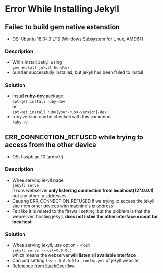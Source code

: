 # Error While Installing Jekyll

## Failed to build gem native extenstion
- OS: Ubuntu 18.04.3 LTS (Windows Subsystem for Linux, AMD64)

### Description
- While install Jekyll using  
  `gem install jekyll bundler`
- bundler successfully installed, but jekyll has been failed to install

### Solution
- install **ruby-dev** package  
  `apt-get install ruby-dev`  
  or  
  `apt-get install ruby[your-ruby-version]-dev`
- ruby version can be checked with this commend  
  `ruby -v`


## ERR_CONNECTION_REFUSED while trying to access from the other device
- OS: Raspbian 10 (armv7l)

### Description
- When serving jekyll page  
  `jekyll serve`  
  it runs webserver **only listening connection from localhost(127.0.0.1)**, not any other ip addresses
- Causing ERR_CONNECTION_REFUSED if we trying to access the jekyll site from other devices with machine's ip address
- Felt like it is related to the firewall setting, but the problem is that the webserver, hosting jekyll,
  **does not listen the other interface except for localhost**

### Solution
- When serving jekyll, use option `--host`  
  `jekyll serve --host=0.0.0.0`  
  which means the webserver **will listen all available interface**
- Can add setting `host: 0.0.0.0` to `_config.yml` of jekyll website
- [Reference from StackOverflow](https://stackoverflow.com/questions/16608466/connect-to-a-locally-built-jekyll-server-using-mobile-devices-in-the-lan)
